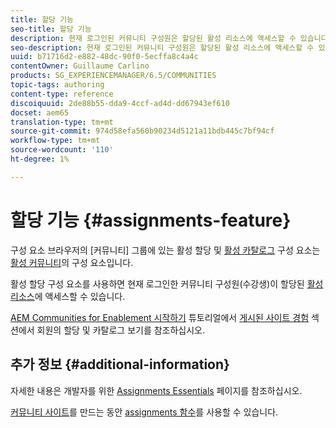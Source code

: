 ```yaml
---
title: 할당 기능
seo-title: 할당 기능
description: 현재 로그인된 커뮤니티 구성원은 할당된 활성 리소스에 액세스할 수 있습니다.
seo-description: 현재 로그인된 커뮤니티 구성원은 할당된 활성 리소스에 액세스할 수 있습니다.
uuid: b71716d2-e882-48dc-90f0-5ecffa8c4a4c
contentOwner: Guillaume Carlino
products: SG_EXPERIENCEMANAGER/6.5/COMMUNITIES
topic-tags: authoring
content-type: reference
discoiquuid: 2de88b55-dda9-4ccf-ad4d-dd67943ef610
docset: aem65
translation-type: tm+mt
source-git-commit: 974d58efa560b90234d5121a11bdb445c7bf94cf
workflow-type: tm+mt
source-wordcount: '110'
ht-degree: 1%

---
```



# 할당 기능 {#assignments-feature}

구성 요소 브라우저의 [커뮤니티] 그룹에 있는 활성 할당 및 [활성 카탈로그](/help/communities/catalog.md) 구성 요소는 [활성 커뮤니티](/help/communities/overview.md#enablement-community)의 구성 요소입니다.

활성 할당 구성 요소를 사용하면 현재 로그인한 커뮤니티 구성원(수강생)이 할당된 [활성 리소스](/help/communities/resources.md)에 액세스할 수 있습니다.

[AEM Communities for Enablement 시작하기](/help/communities/getting-started-enablement.md) 튜토리얼에서 [게시된 사이트 경험](/help/communities/enablement-published-site.md) 섹션에서 회원의 할당 및 카탈로그 보기를 참조하십시오.

## 추가 정보 {#additional-information}

자세한 내용은 개발자를 위한 [Assignments Essentials](/help/communities/essentials-assignments.md) 페이지를 참조하십시오.

[커뮤니티 사이트](/help/communities/sites-console.md)를 만드는 동안 [assignments 함수](/help/communities/functions.md#assignments-function)를 사용할 수 있습니다.
